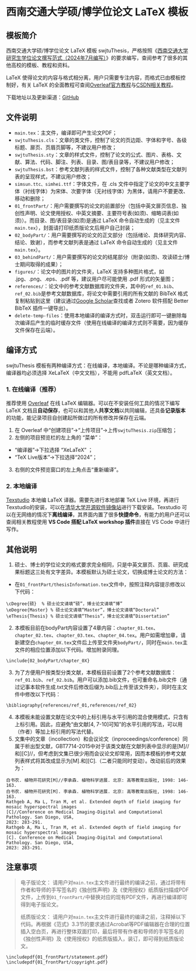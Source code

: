 # 西南交通大学硕/博学位论文 LaTeX 模板

## 模板简介

西南交通大学硕/博学位论文 LaTeX 模板 swjtuThesis，严格按照《[西南交通大学研究生学位论文撰写范式（2024年7月编写）](https://gsnews.swjtu.edu.cn/info/1063/8744.htm)》的要求编写，查阅参考了很多的其他高校的模板、教程和资料。 

LaTeX 使得论文的内容与格式相分离，用户只需要专注内容，而格式已由模板控制好，有关 LaTeX 的全面教程可查阅[Overleaf官方教程](https://cn.overleaf.com/learn/latex/Tutorials)与[CSDN相关教程](https://blog.csdn.net/weixin_66397563/article/details/125709511)。

下载地址以及更新渠道：[GitHub](https://github.com/Pungjay/swjtuThesis)

## 文件说明

- `main.tex`：主文件，编译即可产生论文PDF；
- `swjtuThesis.cls`：文章的类文件，控制了论文的页边距、字体和字号、各级标题、扉页、页眉页脚等，不建议用户修改；
- `swjtuThesis.sty`：文章的样式文件，控制了论文的公式、图片、表格、文献、算法、代码、脚注、列表、目录、图/表目录等，不建议用户修改；
-  `swjtuThesis.bst`：参考文献列表的样式文件，控制了各种文献类型在文献列表的呈现样式，不建议用户修改；
-  `simsun.ttc、simhei.ttf`：字体文件，在 .cls 文件中指定了论文的中文主要字体（衬线字体）为宋体、次要字体（无衬线字体）为黑体，请用户不要更改、移动和删除；
- `01_frontPart/`：用户需要撰写的论文的前置部分（包括中英文扉页信息、独创性声明、论文使用授权、中英文摘要、主要符号表(如须)、缩略词表(如须)）。而目录、图/表目录(如须)是通过 LaTeX 命令自动生成的（见主文件`main.tex`），封面请打印纸质版论文后用户自己封装；
- `02_bodyPart/`：用户需要撰写的论文的正文部分（包括绪论、具体研究内容、结论、致谢），而参考文献列表是通过 LaTeX 命令自动生成的（见主文件`main.tex`）。
- `03_behindPart/`：用户需要撰写的论文的结尾部分（附录(如须)、攻读硕士/博士期间取得的成果）；
- `figures/`：论文中的图片的文件夹，LaTeX 支持多种图片格式，如 .jpg、.png、.eps、.pdf 等，建议用户尽可能使用 .pdf 形式的矢量图；
- `references/`：论文中的参考文献数据库的文件夹，其中的`ref_01.bib`、`ref_02.bib`是参考文献数据库，将论文中需要引用的所有文献的 BibTeX 格式复制粘贴到这里（建议通过[Google Scholar](https://scholar.google.com)查找或者 Zotero 软件搭配 Better BibTeX 插件一键导出）。
- `delete-temp-files`：使用本地编译的编译方式时，双击运行即可一键删除每次编译后产生的临时缓存文件（使用在线编译的编译方式则不需要，因为缓存文件保存在云端）。

## 编译方式

swjtuThesis 模板有两种编译方式：在线编译，本地编译。不论是哪种编译方式，编译器均必须选择 XeLaTeX（中文文档），不能用 pdfLaTeX（英文文档）。

### 1. 在线编译（推荐）

推荐使用 [Overleaf](https://cn.overleaf.com/) 在线 LaTeX 编辑器。可以在不安装任何工具的情况下编写 LaTeX 文档且**自动保存**，也可以和其他人**共享文档**以共同编辑，还具备**记录版本**的功能，能记录项目自创建起所做过的所有修改并保存在云端。

 1. 在 Overleaf 中“创建项目”→“上传项目”→上传`swjtuThesis.zip`压缩包；
 2. 左侧的项目预览栏的左上角的 “菜单”：
 - “编译器”→下拉选择 “XeLaTeX” ；
 - “TeX Live版本”→下拉选择“2024”；
 3. 右侧的文件预览窗口的左上角点击“重新编译”。

### 2. 本地编译
[Texstudio](https://texstudio.sourceforge.net/) 本地编 LaTeX 译器。需要先进行本地部署 TeX Live 环境，再进行Texstudio的安装，可以在[清华大学开源软件镜像站](https://mirrors.tuna.tsinghua.edu.cn/)进行下载安装。Texstudio 可以在无网络的情况下**离线编译**，其界面内置了很多**快捷命令**，有能力的用户还可以查阅相关教程使用 **VS Code 搭配 LaTeX workshop 插件**直接在 VS Code 中进行写作。

## 其他说明

1. 硕士、博士的学位论文的格式要求完全相同，只是中英文扉页、页眉、研究成果标题这三处有文字差异。本模板默认为硕士论文，切换成博士论文的方法：
  - 在`01_frontPart/thesisInformation.tex`文件中，按照注释内容提示修改以下代码：
```
\cDegree{硕}  % 硕士论文请填“硕”，博士论文请填“博”
\eDegree{Master} % 硕士论文请填“Master”，博士论文请填“Doctoral”
\eThesis{Thesis} % 硕士论文请填“Thesis”，博士论文请填“Dissertation”
```

2. 本模板目前在bodyPart内容设置了4章内容：`chapter_01.tex`、`chapter_02.tex`、`chapter_03.tex`、`chapter_04.tex`。用户如需增加章，请新建空白`chapter_0X.tex`文件后上传至文件夹`bodyPart/`，同时在`main.tex`主文件的相应位置添加以下代码。增加附录同理。
```
\include{02_bodyPart/chapter_0X}
```
3. 为了方便用户按类型分类文献，本模板目前设置了2个参考文献数据库：`ref_01.bib`、`ref_02.bib`。用户可以添加.bib文件，也可重命名.bib文件（通过记事本软件生成.txt文件后修改后缀为.bib后上传至该文件夹），同时在主文件中修改以下代码：
```
\bibliography{references/ref_01,references/ref_02}
```
4. 本模板未能设置文献在论文中的上标引用与水平引用的混合使用模式，只含有上标引用。因此，应避免“由文献[4, 7-10]可知”的水平引用的写法，可以用（作者）等加上标引用的写法代替。
5. 文集中的文章（incollection）和会议论文（inproceedings/conference）同属于析出型文献，GBT7714-2015中对于该类文献在文献列表中显示的是[M]//和][C]//，但考虑到文集已很少用而会议论文却常用，因而本模板的参考文献列表样式将其改成显示为[M].和][C].（二者只能同时变动）。改动前后的效果为：
```
白书农. 植物开花研究[M]//李承森. 植物科学进展. 北京: 高等教育出版社, 1998: 146-163.
白书农. 植物开花研究[M]. 李承森. 植物科学进展. 北京: 高等教育出版社, 1998: 146-163.
Rathgeb A, Ma L, Tran M, et al. Extended depth of field imaging for mosaic hyperspectral images
[C]//Conference on Medical Imaging-Digital and Computational Pathology. San Diego, USA,
2023: 283-291.
Rathgeb A, Ma L, Tran M, et al. Extended depth of field imaging for mosaic hyperspectral images
[C]. Conference on Medical Imaging-Digital and Computational Pathology. San Diego, USA,
2023: 283-291.
```
## 注意事项

> 电子版论文：
> 请用户对`main.tex`主文件进行最终的编译之前，通过将带有作者和导师的手写签名的《独创性声明》及《使用授权》纸质版扫描成PDF文件，上传到`01_frontPart/`中替换对应的现有PDF文件，再进行编译即可得到电子版论文。
> 
> 纸质版论文：
> 请用户对`main.tex`主文件进行最终的编译之前，注释掉以下代码。再根据《范式》3.3节的要求通过Acrobat等PDF编辑器在合理的位置插入空白页，再进行整体双面打印，最后将带有作者和导师的手写签名的《独创性声明》及《使用授权》的纸质版插入，装订，即可得到纸质版论文。
```
\includepdf{01_frontPart/statement.pdf}
\includepdf{01_frontPart/copyright.pdf}
```
